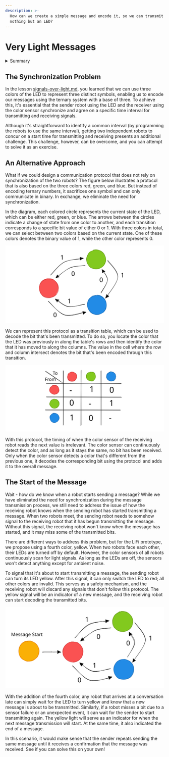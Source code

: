 ```yaml
---
description: >-
  How can we create a simple message and encode it, so we can transmit it using
  nothing but an LED?
---
```


# Very Light Messages

<details>

<summary>Summary</summary>

In this lesson, you'll learn:

* Why it can be difficult to synchronize the sender (LED) and the receiver (color sensor) when communicating over light.
* How a different approach could look like that doesn't rely on time synchronization.

This lesson is relevant for [Exercise 5: Speed Of Light](https://winf-hsos.github.io/lifi-exercises/exercises/05_exercise_speed_of_light.pdf).

</details>

## The Synchronization Problem

In the lesson [signals-over-light.md](../v1-sending-signals/signals-over-light.md "mention"), you learned that we can use three colors of the LED to represent three distinct symbols, enabling us to encode our messages using the ternary system with a base of three. To achieve this, it's essential that the sender robot using the LED and the receiver using the color sensor synchronize and agree on a specific time interval for transmitting and receiving signals.&#x20;

Although it's straightforward to identify a common interval (by programming the robots to use the same interval), getting two independent robots to concur on a start time for transmitting and receiving presents an additional challenge. This challenge, however, can be overcome, and you can attempt to solve it as an exercise.

## An Alternative Approach

What if we could design a communication protocol that does not rely on synchronization of the two robots? The figure below illustrates a protocol that is also based on the three colors red, green, and blue. But instead of encoding ternary numbers, it sacrifices one symbol and can only communicate in binary. In exchange, we eliminate the need for synchronization.

In the diagram, each colored circle represents the current state of the LED, which can be either red, green, or blue. The arrows between the circles indicate a change of state from one color to another, and each transition corresponds to a specific bit value of either 0 or 1. With three colors in total, we can select between two colors based on the current state. One of these colors denotes the binary value of 1, while the other color represents 0.



<img src="../../.gitbook/assets/file.excalidraw (17) (1).svg" alt="A protocol based on three states to encode bits." class="gitbook-drawing">

We can represent this protocol as a transition table, which can be used to decode the bit that's been transmitted. To do so, you locate the color that the LED was previously in along the table's rows and then identify the color that it has moved to along the columns. The value in the cell where the row and column intersect denotes the bit that's been encoded through this transition.

<img src="../../.gitbook/assets/file.excalidraw (10) (1).svg" alt="The protocol as a transition table between states." class="gitbook-drawing">

With this protocol, the timing of when the color sensor of the receiving robot reads the next value is irrelevant. The color sensor can continuously detect the color, and as long as it stays the same, no bit has been received. Only when the color sensor detects a color that's different from the previous one, it decodes the corresponding bit using the protocol and adds it to the overall message.

## The Start of the Message

Wait - how do we know when a robot starts sending a message? While we have eliminated the need for synchronization during the message transmission process, we still need to address the issue of how the receiving robot knows when the sending robot has started transmitting a message. When two robots meet, the sending robot needs to somehow signal to the receiving robot that it has begun transmitting the message. Without this signal, the receiving robot won't know when the message has started, and it may miss some of the transmitted bits.

There are different ways to address this problem, but for the LiFi prototype, we propose using a fourth color, yellow. When two robots face each other, their LEDs are turned off by default. However, the color sensors of all robots continuously scan for light signals. As long as the LEDs are off, the sensors won't detect anything except for ambient noise.

To signal that it's about to start transmitting a message, the sending robot can turn its LED yellow. After this signal, it can only switch the LED to red; all other colors are invalid. This serves as a safety mechanism, and the receiving robot will discard any signals that don't follow this protocol. The yellow signal will be an indicator of a new message, and the receiving robot can start decoding the transmitted bits.

<img src="../../.gitbook/assets/file.excalidraw (14) (1).svg" alt="" class="gitbook-drawing">

With the addition of the fourth color, any robot that arrives at a conversation late can simply wait for the LED to turn yellow and know that a new message is about to be transmitted. Similarly, if a robot misses a bit due to a sensor failure or an unexpected event, it can wait for the sender to start transmitting again. The yellow light will serve as an indicator for when the next message transmission will start. At the same time, it also indicated the end of a message.&#x20;

In this scenario, it would make sense that the sender repeats sending the same message until it receives a confirmation that the message was received. See if you can solve this on your own!

